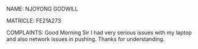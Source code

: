NAME: NJOYONG GODWILL

MATRICLE: FE21A273

COMPLAINTS: Good Morning Sir I had  very serious issues with my laptop and also network issues in pushing. Thanks for understanding.

